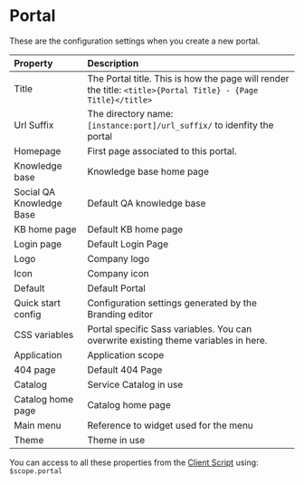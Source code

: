 # Portal

These are the configuration settings when you create a new portal.

| Property | Description |
| :------ | :----------- |
| Title   | The Portal title. This is how the page will render the title: `<title>{Portal Title} - {Page Title}</title>` |
| Url Suffix | The directory name: `[instance:port]/url_suffix/` to idenfity the portal |
| Homepage    | First page associated to this portal. |
| Knowledge base | Knowledge base home page |
| Social QA Knowledge Base| Default QA knowledge base |
| KB home page | Default KB home page  |
| Login page| Default Login Page |
| Logo | Company logo |
| Icon| Company icon |
| Default | Default Portal |
| Quick start config | Configuration settings generated by the Branding editor |
| CSS variables | Portal specific Sass variables. You can overwrite existing theme variables in here.  |
| Application| Application scope |
| 404 page| Default 404 Page |
| Catalog| Service Catalog in use |
| Catalog home page | Catalog home page |
| Main menu | Reference to widget used for the menu |
| Theme| Theme in use |

You can access to all these properties from the [Client Script](widget_client_script.md) using: `$scope.portal`
